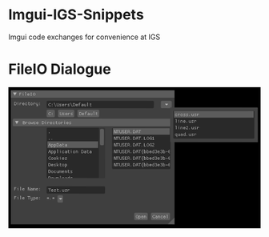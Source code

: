 # Imgui-IGS-Snippets
Imgui code exchanges for convenience at IGS 

# FileIO Dialogue
![Imgui FileIO Dialogue](images/Imgui-File-Open.PNG)